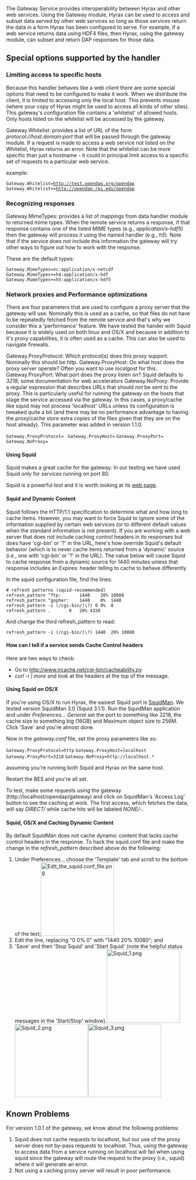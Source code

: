 The Gateway Service provides interoperability between Hyrax and other
web services. Using the Gateway module, Hyrax can be used to access and
subset data served by other web services so long as those services
return the data in a form Hyrax has been configured to serve. For
example, if a web service returns data using HDF4 files, then Hyrax,
using the gateway module, can subset and return DAP responses for those
data.

## Special options supported by the handler

### Limiting access to specific hosts

Because this handler behaves like a web *client* there are some special
options that need to be configured to make it work. When we distribute
the client, it is limited to accessing only the local host. This
prevents misuse (where your copy of Hyrax might be used to access all
kinds of other sites). This gateway's configuration file contains a
'whitelist' of allowed hosts. Only hosts listed on the whitelist will be
accessed by the gateway.

Gateway.Whitelist: provides a list of URL of the form *protocol://host.domain:port* that will be passed through the gateway module. If a request is made to access a web service not listed on the Whitelist, Hyrax returns an error. Note that the whitelist can be more specific than just a hostname - it could in principal limit access to a specific set of requests to a particular web service.

example:

`Gateway.Whitelist=`[`http://test.opendap.org/opendap`](http://test.opendap.org/opendap)
`Gateway.Whitelist+=`[`http://opendap.rpi.edu/opendap`](http://opendap.rpi.edu/opendap)

### Recognizing responses

Gateway.MimeTypes: provides a list of mappings from data handler module to returned mime types. When the remote service returns a response, if that response contains one of the listed MIME types (e.g., *application/x-hdf5*) then the gateway will process it using the named handler (e.g., *h5*). Note that if the service does not include this information the gateway will try other ways to figure out how to work with the response.

These are the default types:

`Gateway.MimeTypes=nc:application/x-netcdf`
`Gateway.MimeTypes+=h4:application/x-hdf`
`Gateway.MimeTypes+=h5:application/x-hdf5`

### Network proxies and Performance optimizations

There are four parameters that are used to configure a proxy server that
the gateway will use. Nominally this is used as a cache, so that files
do not have to be repeatedly fetched from the remote service and that's
why we consider this a 'performance' feature. We have tested the hander
with Squid because it is widely used on both linux and OS/X and because
in addition to it's proxy capabilities, it is often used as a cache.
This can also be used to navigate firewalls.

Gateway.ProxyProtocol: Which protocol(s) does this proxy support. Nominally this should be *http*.
Gateway.ProxyHost: On what host does the proxy server operate? Often you want to use *localgost* for this.
Gateway.ProxyPort: What port does the proxy listen on? Squid defaults to *3218*; some documentation for web accelerators
Gateway.NoProxy: Provide a regular expression that describes URLs that should *not* be sent to the proxy. This is particularly useful for running the gateway on the hosts that stage the service accessed via the gateway. In this cases, a proxy/cache like squid may not process 'localhost' URLs unless its configuration is tweaked quite a bit (and there may be no performance advantage to having the proxy/cache store extra copies of the files given that they are on the host already). This parameter was added in version 1.1.0.

`Gateway.ProxyProtocol= `
`Gateway.ProxyHost=`
`Gateway.ProxyPort=`
`Gateway.NoProxy=`

#### Using Squid

Squid makes a great cache for the gateway. In our testing we have used
Squid only for services running on port 80.

Squid is a powerful tool and it is worth looking at its [web
page](http://www.squid-cache.org/).

#### Squid and Dynamic Content

Squid follows the HTTP/1.1 specification to determine what and how long
to cache items. However, you may want to force Squid to ignore some of
the information supplied by certain web services (or to different
default values when the standard information is not present). If you are
working with a web server that does not include caching control headers
in its responses but does have 'cgi-bin' or '?' in the URL, here's how
override Squid's default behavior (which is to never cache items
returned from a 'dynamic' source (i.e., one with 'cgi-bin' or '?' in the
URL). The value below will cause Squid to cache response from a dynamic
source for 1440 minutes unless that response includes an Expires: header
telling to cache to behave differently

In the squid configuration file, find the lines:

    # refresh patterns (squid-recommended)
    refresh_pattern ^ftp:       1440    20% 10080
    refresh_pattern ^gopher:    1440    0%  1440
    refresh_pattern -i (/cgi-bin/|\?) 0 0%  0
    refresh_pattern .       0   20% 4320

And change the third refresh_pattern to read:

    refresh_pattern -i (/cgi-bin/|\?) 1440  20% 10080

#### How can I tell if a service sends Cache Control headers

Here are two ways to check:

- Go to
  [<http://www.ircache.net/cgi-bin/cacheability.py>](http://www.ircache.net/cgi-bin/cacheability.py)
- *curl -i <URL> \| more* and look at the headers at the top of the
  message.

#### Using Squid on OS/X

If you're using OS/X to run Hyrax, the easiest Squid port is
[SquidMan](http://web.me.com/adg/squidman/index.html). We tested version
SquidMan 3.0 (Squid 3.1.1). Run the SquidMan application and under
*Preferences... General* set the port to something like 3218, the cache
size to something big (16GB) and Maximum object size to 256M. Click
'Save' and you're almost done.

Now in the *gateway.conf* file, set the proxy parameters like so:

`Gateway.ProxyProtocol=http`
`Gateway.ProxyHost=localhost`
`Gateway.ProxyPort=3218`
`Gateway.NoProxy=http://localhost.*`

assuming you're running both Squid and Hyrax on the same host.

Restart the BES and you're all set.

To test, make some requests using the gateway
(http://localhost/opendap/gateway) and click on SquidMan's 'Access Log'
button to see the caching at work. The first access, which fetches the
data, will say *DIRECT/<ip number>* while cache hits will be labeled
*NONE/-*.

#### Squid, OS/X and Caching Dynamic Content

By default SquidMan does not cache dynamic content that lacks cache
control headers in the response. To hack the squid.conf file and make
the change in the *refresh_pattern* described above do the following:

1.  Under Preferences... choose the 'Template' tab and scroll to the
    bottom of the text;<img src="Edit_the_squid.conf_file.png"
    title="Edit_the_squid.conf_file.png" width="200"
    alt="Edit_the_squid.conf_file.png" />
2.  Edit the line, replacing "0 0% 0" with "1440 20% 10080"; and
3.  'Save' and then 'Stop Squid' and 'Start Squid' (note the helpful
    status messages in the 'Start/Stop'
    window).<img src="Squid_1.png" title="Squid_1.png" width="200"
    alt="Squid_1.png" /><img src="Squid_2.png" title="Squid_2.png" width="200"
    alt="Squid_2.png" /><img src="Squid_3.png" title="Squid_3.png" width="200"
    alt="Squid_3.png" />

## Known Problems

For version 1.0.1 of the gateway, we know about the following problems:

1.  Squid does not cache requests to localhost, but our use of the proxy
    server does not by-pass requests to localhost. Thus, using the
    gateway to access data from a service running on localhost will fail
    when using squid since the gateway will route the request to the
    proxy (i.e., squid) where it will generate an error.
2.  Not using a caching proxy server will result in poor performance.